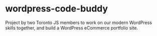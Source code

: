 # wordpress-code-buddy

Project by two Toronto JS members to work on our modern WordPress skills together, and build a WordPress eCommerce portfolio site.

